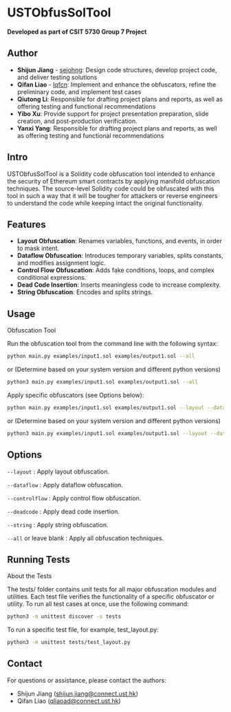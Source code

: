 # USTObfusSolTool
**Developed as part of CSIT 5730 Group 7 Project**

## Author
- **Shijun Jiang** - [sejohng](https://github.com/sejohng): Design code structures, develop project code, and deliver testing solutions
- **Qifan Liao** - [lqfcn](https://github.com/lqfcn): Implement and enhance the obfuscators, refine the preliminary code, and implement test cases
- **Qiutong Li**: Responsible for drafting project plans and reports, as well as offering testing and functional recommendations
- **Yibo Xu**: Provide support for project presentation preparation, slide creation, and post-production verification.
- **Yanxi Yang**: Responsible for drafting project plans and reports, as well as offering testing and functional recommendations

## Intro

USTObfusSolTool is a Solidity code obfuscation tool intended to enhance the security of Ethereum smart contracts by applying manifold obfuscation techniques. The source-level Solidity code could be obfuscated with this tool in such a way that it will be tougher for attackers or reverse engineers to understand the code while keeping intact the original functionality.


## Features
- **Layout Obfuscation**: Renames variables, functions, and events, in order to mask intent.
- **Dataflow Obfuscation**: Introduces temporary variables, splits constants, and modifies assignment logic.
- **Control Flow Obfuscation**: Adds fake conditions, loops, and complex conditional expressions.
- **Dead Code Insertion**: Inserts meaningless code to increase complexity.
- **String Obfuscation**: Encodes and splits strings.

## Usage

Obfuscation Tool

Run the obfuscation tool from the command line with the following syntax:
```bash
python main.py examples/input1.sol examples/output1.sol --all
```
or (Determine based on your system version and different python versions)

```bash
python3 main.py examples/input1.sol examples/output1.sol --all
```

Apply specific obfuscators (see Options below):
```bash
python main.py examples/input1.sol examples/output1.sol --layout --dataflow
```
or (Determine based on your system version and different python versions)

```bash
python3 main.py examples/input1.sol examples/output1.sol --layout --dataflow
```

## Options

`--layout` : Apply layout obfuscation.

`--dataflow` : Apply dataflow obfuscation.

`--controlflow` : Apply control flow obfuscation.

`--deadcode` : Apply dead code insertion.

`--string` : Apply string obfuscation.

`--all` or leave blank : Apply all obfuscation techniques.


## Running Tests

About the Tests

The tests/ folder contains unit tests for all major obfuscation modules and utilities. Each test file verifies the functionality of a specific obfuscator or utility.
To run all test cases at once, use the following command:

```bash
python3 -m unittest discover -s tests
```
To run a specific test file, for example, test_layout.py:

```bash
python3 -m unittest tests/test_layout.py
```

## Contact

For questions or assistance, please contact the authors:
- Shijun Jiang (shijun.jiang@connect.ust.hk)
- Qifan Liao (qliaoad@connect.ust.hk)



